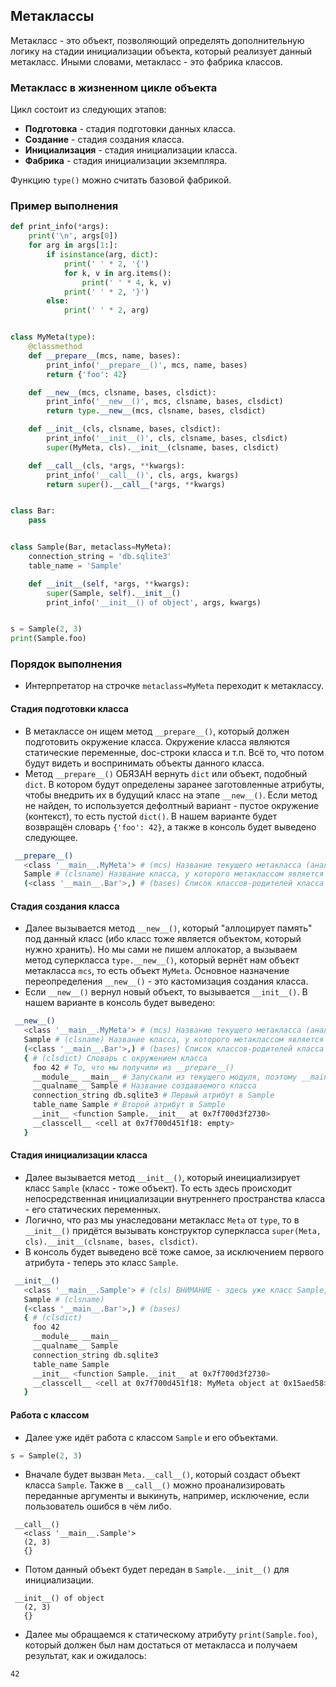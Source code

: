 ## Метаклассы
Метакласс - это объект, позволяющий определять дополнительную логику на стадии инициализации объекта, который реализует
данный метакласс. Иными словами, метакласс - это фабрика классов.

### Метакласс в жизненном цикле объекта
Цикл состоит из следующих этапов:

* **Подготовка** - стадия подготовки данных класса.
* **Создание** - стадия создания класса.
* **Инициализация** - стадия инициализации класса.
* **Фабрика** - стадия инициализации экземпляра.

Функцию `type()` можно считать базовой фабрикой.

### Пример выполнения
```python
def print_info(*args):
    print('\n', args[0])
    for arg in args[1:]:
        if isinstance(arg, dict):
            print(' ' * 2, '{')
            for k, v in arg.items():
                print(' ' * 4, k, v)
            print(' ' * 2, '}')
        else:
            print(' ' * 2, arg)


class MyMeta(type):
    @classmethod
    def __prepare__(mcs, name, bases):
        print_info('__prepare__()', mcs, name, bases)
        return {'foo': 42}

    def __new__(mcs, clsname, bases, clsdict):
        print_info('__new__()', mcs, clsname, bases, clsdict)
        return type.__new__(mcs, clsname, bases, clsdict)

    def __init__(cls, clsname, bases, clsdict):
        print_info('__init__()', cls, clsname, bases, clsdict)
        super(MyMeta, cls).__init__(clsname, bases, clsdict)

    def __call__(cls, *args, **kwargs):
        print_info('__call__()', cls, args, kwargs)
        return super().__call__(*args, **kwargs)


class Bar:
    pass


class Sample(Bar, metaclass=MyMeta):
    connection_string = 'db.sqlite3'
    table_name = 'Sample'

    def __init__(self, *args, **kwargs):
        super(Sample, self).__init__()
        print_info('__init__() of object', args, kwargs)


s = Sample(2, 3)
print(Sample.foo)
```

### Порядок выполнения
* Интерпретатор на строчке `metaclass=MyMeta` переходит к метаклассу.

#### Стадия подготовки класса
* В метаклассе он ищем метод `__prepare__()`, который должен подготовить окружение класса. Окружение класса являются
статические переменные, doc-строки класса и т.п. Всё то, что потом будут видеть и воспринимать объекты данного класса.
* Метод `__prepare__()` ОБЯЗАН вернуть `dict` или объект, подобный `dict`. В котором будут определены заранее
заготовленные атрибуты, чтобы внедрить их в будущий класс на этапе `__new__()`. Если метод не найден, то используется
дефолтный вариант - пустое окружение (контекст), то есть пустой `dict()`. В нашем варианте будет возвращён словарь
`{'foo': 42}`, а также в консоль будет выведено следующее.
```bash
 __prepare__()
   <class '__main__.MyMeta'> # (mcs) Название текущего метакласса (аналог self)
   Sample # (clsname) Название класса, у которого метаклассом является данный
   (<class '__main__.Bar'>,) # (bases) Список классов-родителей класса <clsname>
```

#### Стадия создания класса
* Далее вызывается метод `__new__()`, который "аллоцирует память" под данный класс (ибо класс тоже является объектом,
который нужно хранить). Но мы сами не пишем аллокатор, а вызываем метод суперкласса `type.__new__()`, который вернёт нам
объект метакласса `mcs`, то есть объект `MyMeta`. Основное назначение переопределения `__new__()` - это кастомизация
создания класса.
* Если `__new__()` вернул новый объект, то вызывается `__init__()`. В нашем варианте в консоль будет выведено:
```bash
 __new__()
   <class '__main__.MyMeta'> # (mcs) Название текущего метакласса (аналог self)
   Sample # (clsname) Название класса, у которого метаклассом является данный
   (<class '__main__.Bar'>,) # (bases) Список классов-родителей класса <clsname>
   { # (clsdict) Cловарь с окружением класса
     foo 42 # То, что мы получили из __prepare__()
     __module__ __main__ # Запускали из текущего модуля, поэтому __main__
     __qualname__ Sample # Название создаваемого класса
     connection_string db.sqlite3 # Первый атрибут в Sample
     table_name Sample # Второй атрибут в Sample
     __init__ <function Sample.__init__ at 0x7f700d3f2730>
     __classcell__ <cell at 0x7f700d451f18: empty>
   }
```

#### Стадия инициализации класса
* Далее вызывается метод `__init__()`, который инеициализирует класс `Sample` (класс - тоже объект). То есть здесь
происходит непосредственная инициализации внутреннего пространства класса - его статических переменных.
* Логично, что раз мы унаследовани метакласс `Meta` от `type`, то в `__init__()` придётся вызывать конструктор
суперкласса `super(Meta, cls).__init__(clsname, bases, clsdict)`.
* В консоль будет выведено всё тоже самое, за исключением первого атрибута - теперь это класс `Sample`.
```bash
 __init__()
   <class '__main__.Sample'> # (cls) ВНИМАНИЕ - здесь уже класс Sample, а не метакласс
   Sample # (clsname) 
   (<class '__main__.Bar'>,) # (bases)
   { # (clsdict)
     foo 42
     __module__ __main__
     __qualname__ Sample
     connection_string db.sqlite3
     table_name Sample
     __init__ <function Sample.__init__ at 0x7f700d3f2730>
     __classcell__ <cell at 0x7f700d451f18: MyMeta object at 0x15aed58>
   }
```

#### Работа с классом
* Далее уже идёт работа с классом `Sample` и его объектами.
```python
s = Sample(2, 3)
```
* Вначале будет вызван `Meta.__call__()`, который создаст объект класса `Sample`. Также в `__call__()` можно
проанализировать переданные аргументы и выкинуть, например, исключение, если пользователь ошибся в чём либо.
```
 __call__()
   <class '__main__.Sample'>
   (2, 3)
   {}
```
* Потом данный объект будет передан в `Sample.__init__()` для инициализации.
```
 __init__() of object
   (2, 3)
   {}
```
* Далее мы обращаемся к статическому атрибуту `print(Sample.foo)`, который должен был нам достаться от метакласса и получаем результат,
как и ожидалось:
```
42
```

